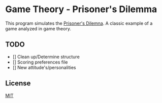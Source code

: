 # Game Theory - Prisoner's Dilemma

This program simulates the [Prisoner's Dilemna](https://en.wikipedia.org/wiki/Prisoner%27s_dilemma). A classic example of a game analyzed in game theory.

## TODO 
- [] Clean up/Determine structure
- [] Scoring preferences file
- [] New attitude's/personalities

## License
[MIT](https://choosealicense.com/licenses/mit/)